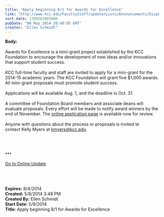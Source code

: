 ```yaml
---
title: "Apply beginning 8/1 for Awards for Excellence"
link: "http://www.kcc.edu/FacultyStaff/update/Lists/Announcements/DispForm.aspx?ID=1515"
sort_date: 1399582085000
pubDate: "08 May 2014 20:48:05 GMT"
creator: "Ellen Schmidt"
---
```


<div><b>Body:</b> <div class="ExternalClass041C69CA21364C18BE31A15C142DBB24">
<div><br />Awards for Excellence is a mini-grant project established by the KCC Foundation to encourage the development of new ideas and/or innovations that support student success. </div>
<div> </div>
<div>KCC full-time faculty and staff are invited to apply for a mini-grant for the 2014-15 academic years. The KCC Foundation will grant five $1,000 awards. All mini-grant proposals must promote student success.</div>
<div><br />Applications will be available Aug. 1, and the deadline is Oct. 31.</div>
<div> </div>
<div>A committee of Foundation Board members and associate deans will evaluate proposals. Every effort will be made to notify award winners by the end of November. The <a href="/Foundation/Pages/innovation-grants.aspx">online application page</a> is available now for review. </div>
<div> </div>
<div>Anyone with questions about the process or proposals is invited to contact Kelly Myers at <a href="mailto:kmyers@kcc.edu">kmyers@kcc.edu</a>.</div>
<div> </div>
<div> </div>
<div> </div>
<div>
<div>
<div></div>
<div>
<p>***</p>
<p><a href="/FacultyStaff/update/Pages/dailyupdate.aspx">Go to Online Update</a></p>
<p></p></div></div>
<div></div></div>
<div> </div>
<div><br /> </div></div></div>
<div><b>Expires:</b> 8/4/2014</div>
<div><b>Created:</b> 5/8/2014 3:48 PM</div>
<div><b>Created By:</b> Ellen Schmidt</div>
<div><b>Start Date:</b> 5/9/2014</div>
<div><b>Title:</b> Apply beginning 8/1 for Awards for Excellence</div>
